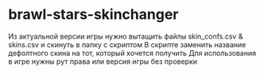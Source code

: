 # brawl-stars-skinchanger
Из актуальной версии игры нужно вытащить файлы skin_confs.csv & skins.csv и скинуть в папку с скриптом
В скрипте заменить название дефолтного скина на тот, который хочется получить
Для использования в игре нужны рут права или версия игры без проверки
